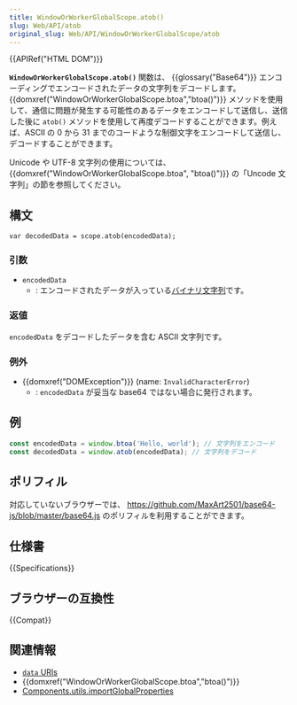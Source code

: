 ```yaml
---
title: WindowOrWorkerGlobalScope.atob()
slug: Web/API/atob
original_slug: Web/API/WindowOrWorkerGlobalScope/atob
---
```


{{APIRef("HTML DOM")}}

**`WindowOrWorkerGlobalScope.atob()`** 関数は、 {{glossary("Base64")}} エンコーディングでエンコードされたデータの文字列をデコードします。 {{domxref("WindowOrWorkerGlobalScope.btoa","btoa()")}} メソッドを使用して、通信に問題が発生する可能性のあるデータをエンコードして送信し、送信した後に `atob()` メソッドを使用して再度デコードすることができます。例えば、ASCII の 0 から 31 までのコードような制御文字をエンコードして送信し、デコードすることができます。

Unicode や UTF-8 文字列の使用については、 {{domxref("WindowOrWorkerGlobalScope.btoa", "btoa()")}} の「Uncode 文字列」の節を参照してください。

## 構文

```
var decodedData = scope.atob(encodedData);
```

### 引数

- `encodedData`
  - : エンコードされたデータが入っている[バイナリ文字列](/ja/docs/Web/API/DOMString/Binary)です。

### 返値

`encodedData` をデコードしたデータを含む ASCII 文字列です。

### 例外

- {{domxref("DOMException")}} (name: `InvalidCharacterError`)
  - : `encodedData` が妥当な base64 ではない場合に発行されます。

## 例

```js
const encodedData = window.btoa('Hello, world'); // 文字列をエンコード
const decodedData = window.atob(encodedData); // 文字列をデコード
```

## ポリフィル

対応していないブラウザーでは、 <https://github.com/MaxArt2501/base64-js/blob/master/base64.js> のポリフィルを利用することができます。

## 仕様書

{{Specifications}}

## ブラウザーの互換性

{{Compat}}

## 関連情報

- [`data` URIs](/ja/docs/Web/HTTP/Basics_of_HTTP/Data_URIs)
- {{domxref("WindowOrWorkerGlobalScope.btoa","btoa()")}}
- [Components.utils.importGlobalProperties](/ja/docs/Mozilla/Tech/XPCOM/Language_Bindings/Components.utils.importGlobalProperties)
